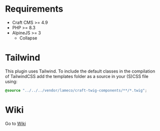 # Requirements

- Craft CMS >= 4.9
- PHP >= 8.3
- AlpineJS >= 3
  - Collapse

# Tailwind

This plugin uses Tailwind. To include the default classes in the compilation of TailwindCSS add the templates folder as a source in your (S)CSS file using:
```scss
@source "../../../vendor/lameco/craft-twig-components/**/*.twig";
```

# Wiki

Go to [Wiki](/wiki/Home)
